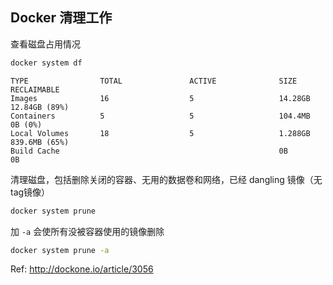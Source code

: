 ## Docker 清理工作

查看磁盘占用情况

``` sh
docker system df
```

``` text
TYPE                TOTAL               ACTIVE              SIZE                RECLAIMABLE
Images              16                  5                   14.28GB             12.84GB (89%)
Containers          5                   5                   104.4MB             0B (0%)
Local Volumes       18                  5                   1.288GB             839.6MB (65%)
Build Cache                                                 0B                  0B
```

清理磁盘，包括删除关闭的容器、无用的数据卷和网络，已经 dangling 镜像（无tag镜像）

``` sh
docker system prune
```

加 `-a` 会使所有没被容器使用的镜像删除

``` sh
docker system prune -a
```

Ref: http://dockone.io/article/3056